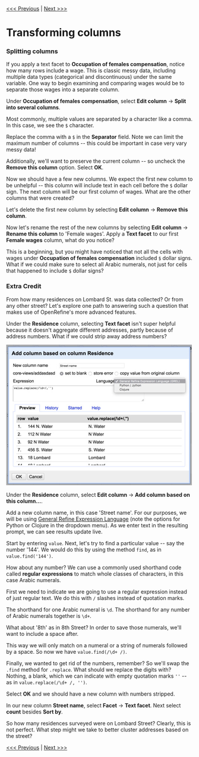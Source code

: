 [<<< Previous](exploring-openrefine.md) | [Next >>>](tidy-vs-messy-ii.md)
# Transforming columns

### Splitting columns

If you apply a text facet to **Occupation of females compensation**, notice how many rows include a wage. This is classic messy data, including multiple data types (categorical and discontinuous) under the same variable. One way to begin examining and comparing wages would be to separate those wages into a separate column.

Under **Occupation of females compensation**, select **Edit column** -> **Split into several columns**.

Most commonly, multiple values are separated by a character like a comma. In this case, we see the `$` character.

Replace the comma with a `$` in the **Separator** field. Note we can limit the maximum number of columns -- this could be important in case very vary messy data!

Additionally, we'll want to preserve the current column -- so uncheck the **Remove this column** option. Select **OK**.

Now we should have a few new columns. We expect the first new column to be unhelpful -- this column will include text in each cell before the `$` dollar sign. The next column will be our first column of wages. What are the other columns that were created?

Let's delete the first new column by selecting **Edit column** -> **Remove this column**.

Now let's rename the rest of the new columns by selecting **Edit column** -> **Rename this column** to 'Female wages'. Apply a **Text facet** to our first **Female wages** column, what do you notice?

This is a beginning, but you might have noticed that not all the cells with wages under **Occupation of females compensation** included `$` dollar signs. What if we could make sure to select all Arabic numerals, not just for cells that happened to include `$` dollar signs? 

### Extra Credit

From how many residences on Lombard St. was data collected? Or from any other street? Let's explore one path to answering such a question that makes use of OpenRefine's more advanced features.

Under the **Residence** column, selecting **Text facet** isn't super helpful because it doesn't aggregate different addresses, partly because of address numbers. What if we could strip away address numbers?

![add column based on this column openrefine menu](openrefine-add-column.jpg)

Under the **Residence** column, select **Edit column** -> **Add column based on this column...**.

Add a new column name, in this case 'Street name'. For our purposes, we will be using [General Refine Expression Language](https://github.com/OpenRefine/OpenRefine/wiki/GREL-String-Functions) (note the options for Python or Clojure in the dropdown menu). As we enter text in the resulting prompt, we can see results update live. 

Start by entering `value`. Next, let's try to find a particular value -- say the number '144'. We would do this by using the method `find`, as in `value.find('144')`.

How about any number? We can use a commonly used shorthand code called **regular expressions** to match whole classes of characters, in this case Arabic numerals. 

First we need to indicate we are going to use a regular expression instead of just regular text. We do this with `/` slashes instead of quotation marks.

The shorthand for one Arabic numeral is `\d`. The shorthand for any number of Arabic numerals together is `\d+`. 

What about '8th' as in 8th Street? In order to save those numerals, we'll want to include a space after. 

This way we will only match on a numeral or a string of numerals followed by a space. So now we have `value.find(/\d+ /)`.

Finally, we wanted to get rid of the numbers, remember? So we'll swap the `.find` method for `.replace`. What should we replace the digits with? Nothing, a blank, which we can indicate with empty quotation marks `''` -- as in `value.replace(/\d+ /, '')`.

Select **OK** and we should have a new column with numbers stripped.

In our new column **Street name**, select **Facet** -> **Text facet**. Next select **count** besides **Sort by**. 

So how many residences surveyed were on Lombard Street? Clearly, this is not perfect. What step might we take to better cluster addresses based on the street?

[<<< Previous](exploring-openrefine.md) | [Next >>>](tidy-vs-messy-ii.md)
